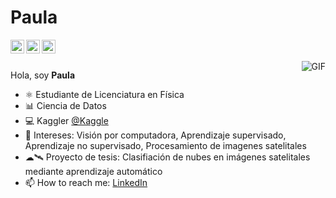 # Paula

<a href="https://www.linkedin.com/in//">
  <img align="left" alt="Mehdi's LinkdeIn" width="22px" src="https://cdn.jsdelivr.net/npm/simple-icons@v3/icons/linkedin.svg" />
</a>
<a href="https://www.kaggle.com/polavr">
  <img align="left" alt="Kaggle" width="22px" src="https://cdn.jsdelivr.net/npm/simple-icons@3.1.0/icons/kaggle.svg" />
</a>
<a href="https://www.medium.com/@paulivrj.1512/">
  <img align="left" alt="Mehdi's Instagram" width="22px" src="https://cdn.icon-icons.com/icons2/1584/PNG/512/3721675-medium_108052.png" />
</a>

<br />
<br />
 
 <img align="right" alt="GIF" src="https://i.pinimg.com/originals/e4/26/70/e426702edf874b181aced1e2fa5c6cde.gif" />
 
Hola, soy **Paula**

- ⚛️ Estudiante de Licenciatura en Física
- 📊 Ciencia de Datos
- 💻 Kaggler [@Kaggle](https://www.kaggle.com/polavr)
- 🤔 Intereses: Visión por computadora, Aprendizaje supervisado, Aprendizaje no supervisado, Procesamiento de imagenes satelitales
- ☁🛰️ Proyecto de tesis: Clasifiación de nubes en imágenes satelitales mediante aprendizaje automático
- 📫 How to reach me: 
 [LinkedIn](https://www.linkedin.com/in/paula-romerojure/)

